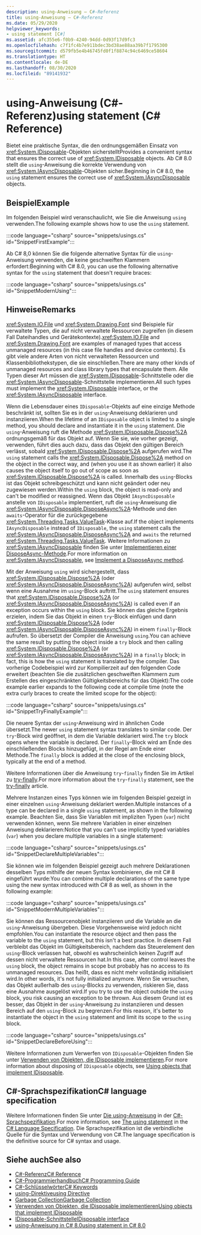 ```yaml
---
description: using-Anweisung – C#-Referenz
title: using-Anweisung – C#-Referenz
ms.date: 05/29/2020
helpviewer_keywords:
- using statement [C#]
ms.assetid: afc355e6-f0b9-4240-94dd-0d93f17d9fc3
ms.openlocfilehash: c7f1fc4b7e911bdec3bd38ae88aa39b7f1795300
ms.sourcegitcommit: d579fb5e4b46745fd0f1f8874c94c6469ce58604
ms.translationtype: HT
ms.contentlocale: de-DE
ms.lasthandoff: 08/30/2020
ms.locfileid: "89141932"
---
```

# <a name="using-statement-c-reference"></a><span data-ttu-id="f24ed-103">using-Anweisung (C#-Referenz)</span><span class="sxs-lookup"><span data-stu-id="f24ed-103">using statement (C# Reference)</span></span>

<span data-ttu-id="f24ed-104">Bietet eine praktische Syntax, die den ordnungsgemäßen Einsatz von <xref:System.IDisposable>-Objekten sicherstellt</span><span class="sxs-lookup"><span data-stu-id="f24ed-104">Provides a convenient syntax that ensures the correct use of <xref:System.IDisposable> objects.</span></span> <span data-ttu-id="f24ed-105">Ab C# 8.0 stellt die `using`-Anweisung die korrekte Verwendung von <xref:System.IAsyncDisposable>-Objekten sicher.</span><span class="sxs-lookup"><span data-stu-id="f24ed-105">Beginning in C# 8.0, the `using` statement ensures the correct use of <xref:System.IAsyncDisposable> objects.</span></span>

## <a name="example"></a><span data-ttu-id="f24ed-106">Beispiel</span><span class="sxs-lookup"><span data-stu-id="f24ed-106">Example</span></span>

<span data-ttu-id="f24ed-107">Im folgenden Beispiel wird veranschaulicht, wie Sie die Anweisung `using` verwenden.</span><span class="sxs-lookup"><span data-stu-id="f24ed-107">The following example shows how to use the `using` statement.</span></span>

:::code language="csharp" source="snippets/usings.cs" id="SnippetFirstExample":::

<span data-ttu-id="f24ed-108">Ab C# 8,0 können Sie die folgende alternative Syntax für die `using`-Anweisung verwenden, die keine geschweiften Klammern erfordert:</span><span class="sxs-lookup"><span data-stu-id="f24ed-108">Beginning with C# 8.0, you can use the following alternative syntax for the `using` statement that doesn't require braces:</span></span>

:::code language="csharp" source="snippets/usings.cs" id="SnippetModernUsing":::

## <a name="remarks"></a><span data-ttu-id="f24ed-109">Hinweise</span><span class="sxs-lookup"><span data-stu-id="f24ed-109">Remarks</span></span>

<span data-ttu-id="f24ed-110"><xref:System.IO.File> und <xref:System.Drawing.Font> sind Beispiele für verwaltete Typen, die auf nicht verwaltete Ressourcen zugreifen (in diesem Fall Dateihandles und Gerätekontexte).</span><span class="sxs-lookup"><span data-stu-id="f24ed-110"><xref:System.IO.File> and <xref:System.Drawing.Font> are examples of managed types that access unmanaged resources (in this case file handles and device contexts).</span></span> <span data-ttu-id="f24ed-111">Es gibt viele andere Arten von nicht verwalteten Ressourcen und Klassenbibliothekstypen, die sie einschließen.</span><span class="sxs-lookup"><span data-stu-id="f24ed-111">There are many other kinds of unmanaged resources and class library types that encapsulate them.</span></span> <span data-ttu-id="f24ed-112">Alle Typen dieser Art müssen die <xref:System.IDisposable>-Schnittstelle oder die <xref:System.IAsyncDisposable>-Schnittstelle implementieren.</span><span class="sxs-lookup"><span data-stu-id="f24ed-112">All such types must implement the <xref:System.IDisposable> interface, or the <xref:System.IAsyncDisposable> interface.</span></span>

<span data-ttu-id="f24ed-113">Wenn die Lebensdauer eines `IDisposable`-Objekts auf eine einzige Methode beschränkt ist, sollten Sie es in der `using`-Anweisung deklarieren und instanziieren.</span><span class="sxs-lookup"><span data-stu-id="f24ed-113">When the lifetime of an `IDisposable` object is limited to a single method, you should declare and instantiate it in the `using` statement.</span></span> <span data-ttu-id="f24ed-114">Die `using`-Anweisung ruft die Methode <xref:System.IDisposable.Dispose%2A> ordnungsgemäß für das Objekt auf. Wenn Sie sie, wie vorher gezeigt, verwenden, führt dies auch dazu, dass das Objekt den gültigen Bereich verlässt, sobald <xref:System.IDisposable.Dispose%2A> aufgerufen wird.</span><span class="sxs-lookup"><span data-stu-id="f24ed-114">The `using` statement calls the <xref:System.IDisposable.Dispose%2A> method on the object in the correct way, and (when you use it as shown earlier) it also causes the object itself to go out of scope as soon as <xref:System.IDisposable.Dispose%2A> is called.</span></span> <span data-ttu-id="f24ed-115">Innerhalb des `using`-Blocks ist das Objekt schreibgeschützt und kann nicht geändert oder neu zugewiesen werden.</span><span class="sxs-lookup"><span data-stu-id="f24ed-115">Within the `using` block, the object is read-only and can't be modified or reassigned.</span></span> <span data-ttu-id="f24ed-116">Wenn das Objekt `IAsyncDisposable` anstelle von `IDisposable` implementiert, ruft die `using`-Anweisung die <xref:System.IAsyncDisposable.DisposeAsync%2A>-Methode und den `awaits`-Operator für die zurückgegebene <xref:System.Threading.Tasks.ValueTask>-Klasse auf.</span><span class="sxs-lookup"><span data-stu-id="f24ed-116">If the object implements `IAsyncDisposable` instead of `IDisposable`, the `using` statement calls the <xref:System.IAsyncDisposable.DisposeAsync%2A> and `awaits` the returned <xref:System.Threading.Tasks.ValueTask>.</span></span> <span data-ttu-id="f24ed-117">Weitere Informationen zu <xref:System.IAsyncDisposable> finden Sie unter [Implementieren einer DisposeAsync-Methode](../../../standard/garbage-collection/implementing-disposeasync.md).</span><span class="sxs-lookup"><span data-stu-id="f24ed-117">For more information on <xref:System.IAsyncDisposable>, see [Implement a DisposeAsync method](../../../standard/garbage-collection/implementing-disposeasync.md).</span></span>

<span data-ttu-id="f24ed-118">Mit der Anweisung `using` wird sichergestellt, dass <xref:System.IDisposable.Dispose%2A> (oder <xref:System.IAsyncDisposable.DisposeAsync%2A>) aufgerufen wird, selbst wenn eine Ausnahme im `using`-Block auftritt.</span><span class="sxs-lookup"><span data-stu-id="f24ed-118">The `using` statement ensures that <xref:System.IDisposable.Dispose%2A> (or <xref:System.IAsyncDisposable.DisposeAsync%2A>) is called even if an exception occurs within the `using` block.</span></span> <span data-ttu-id="f24ed-119">Sie können das gleiche Ergebnis erzielen, indem Sie das Objekt in einen `try`-Block einfügen und dann <xref:System.IDisposable.Dispose%2A> (oder <xref:System.IAsyncDisposable.DisposeAsync%2A>) in einem `finally`-Block aufrufen. So übersetzt der Compiler die Anweisung `using`.</span><span class="sxs-lookup"><span data-stu-id="f24ed-119">You can achieve the same result by putting the object inside a `try` block and then calling <xref:System.IDisposable.Dispose%2A> (or <xref:System.IAsyncDisposable.DisposeAsync%2A>) in a `finally` block; in fact, this is how the `using` statement is translated by the compiler.</span></span> <span data-ttu-id="f24ed-120">Das vorherige Codebeispiel wird zur Kompilierzeit auf den folgenden Code erweitert (beachten Sie die zusätzlichen geschweiften Klammern zum Erstellen des eingeschränkten Gültigkeitsbereichs für das Objekt):</span><span class="sxs-lookup"><span data-stu-id="f24ed-120">The code example earlier expands to the following code at compile time (note the extra curly braces to create the limited scope for the object):</span></span>

:::code language="csharp" source="snippets/usings.cs" id="SnippetTryFinallyExample":::

<span data-ttu-id="f24ed-121">Die neuere Syntax der `using`-Anweisung wird in ähnlichen Code übersetzt.</span><span class="sxs-lookup"><span data-stu-id="f24ed-121">The newer `using` statement syntax translates to similar code.</span></span> <span data-ttu-id="f24ed-122">Der `try`-Block wird geöffnet, in dem die Variable deklariert wird.</span><span class="sxs-lookup"><span data-stu-id="f24ed-122">The `try` block opens where the variable is declared.</span></span> <span data-ttu-id="f24ed-123">Der `finally`-Block wird am Ende des einschließenden Blocks hinzugefügt, in der Regel am Ende einer Methode.</span><span class="sxs-lookup"><span data-stu-id="f24ed-123">The `finally` block is added at the close of the enclosing block, typically at the end of a method.</span></span>

<span data-ttu-id="f24ed-124">Weitere Informationen über die Anweisung `try`-`finally` finden Sie im Artikel zu [try-finally](try-finally.md).</span><span class="sxs-lookup"><span data-stu-id="f24ed-124">For more information about the `try`-`finally` statement, see the [try-finally](try-finally.md) article.</span></span>

<span data-ttu-id="f24ed-125">Mehrere Instanzen eines Typs können wie im folgenden Beispiel gezeigt in einer einzelnen `using`-Anweisung deklariert werden.</span><span class="sxs-lookup"><span data-stu-id="f24ed-125">Multiple instances of a type can be declared in a single `using` statement, as shown in the following example.</span></span> <span data-ttu-id="f24ed-126">Beachten Sie, dass Sie Variablen mit impliziten Typen (`var`) nicht verwenden können, wenn Sie mehrere Variablen in einer einzelnen Anweisung deklarieren:</span><span class="sxs-lookup"><span data-stu-id="f24ed-126">Notice that you can't use implicitly typed variables (`var`) when you declare multiple variables in a single statement:</span></span>

:::code language="csharp" source="snippets/usings.cs" id="SnippetDeclareMultipleVariables":::

<span data-ttu-id="f24ed-127">Sie können wie im folgenden Beispiel gezeigt auch mehrere Deklarationen desselben Typs mithilfe der neuen Syntax kombinieren, die mit C# 8 eingeführt wurde:</span><span class="sxs-lookup"><span data-stu-id="f24ed-127">You can combine multiple declarations of the same type using the new syntax introduced with C# 8 as well, as shown in the following example:</span></span>

:::code language="csharp" source="snippets/usings.cs" id="SnippetModernMultipleVariables":::

<span data-ttu-id="f24ed-128">Sie können das Ressourcenobjekt instanziieren und die Variable an die `using`-Anweisung übergeben. Diese Vorgehensweise wird jedoch nicht empfohlen.</span><span class="sxs-lookup"><span data-stu-id="f24ed-128">You can instantiate the resource object and then pass the variable to the `using` statement, but this isn't a best practice.</span></span> <span data-ttu-id="f24ed-129">In diesem Fall verbleibt das Objekt im Gültigkeitsbereich, nachdem das Steuerelement den `using`-Block verlassen hat, obwohl es wahrscheinlich keinen Zugriff auf dessen nicht verwaltete Ressourcen hat.</span><span class="sxs-lookup"><span data-stu-id="f24ed-129">In this case, after control leaves the `using` block, the object remains in scope but probably has no access to its unmanaged resources.</span></span> <span data-ttu-id="f24ed-130">Das heißt, dass es nicht mehr vollständig initialisiert wird.</span><span class="sxs-lookup"><span data-stu-id="f24ed-130">In other words, it's not fully initialized anymore.</span></span> <span data-ttu-id="f24ed-131">Wenn Sie versuchen, das Objekt außerhalb des `using`-Blocks zu verwenden, riskieren Sie, dass eine Ausnahme ausgelöst wird.</span><span class="sxs-lookup"><span data-stu-id="f24ed-131">If you try to use the object outside the `using` block, you risk causing an exception to be thrown.</span></span> <span data-ttu-id="f24ed-132">Aus diesem Grund ist es besser, das Objekt in der `using`-Anweisung zu instanziieren und dessen Bereich auf den `using`-Block zu begrenzen.</span><span class="sxs-lookup"><span data-stu-id="f24ed-132">For this reason, it's better to instantiate the object in the `using` statement and limit its scope to the `using` block.</span></span>

:::code language="csharp" source="snippets/usings.cs" id="SnippetDeclareBeforeUsing":::

<span data-ttu-id="f24ed-133">Weitere Informationen zum Verwerfen von `IDisposable`-Objekten finden Sie unter [Verwenden von Objekten, die IDisposable implementieren](../../../standard/garbage-collection/using-objects.md).</span><span class="sxs-lookup"><span data-stu-id="f24ed-133">For more information about disposing of `IDisposable` objects, see [Using objects that implement IDisposable](../../../standard/garbage-collection/using-objects.md).</span></span>

## <a name="c-language-specification"></a><span data-ttu-id="f24ed-134">C#-Sprachspezifikation</span><span class="sxs-lookup"><span data-stu-id="f24ed-134">C# language specification</span></span>

<span data-ttu-id="f24ed-135">Weitere Informationen finden Sie unter [Die using-Anweisung](~/_csharplang/spec/statements.md#the-using-statement) in der [C#-Sprachspezifikation](/dotnet/csharp/language-reference/language-specification/introduction).</span><span class="sxs-lookup"><span data-stu-id="f24ed-135">For more information, see [The using statement](~/_csharplang/spec/statements.md#the-using-statement) in the [C# Language Specification](/dotnet/csharp/language-reference/language-specification/introduction).</span></span> <span data-ttu-id="f24ed-136">Die Sprachspezifikation ist die verbindliche Quelle für die Syntax und Verwendung von C#.</span><span class="sxs-lookup"><span data-stu-id="f24ed-136">The language specification is the definitive source for C# syntax and usage.</span></span>

## <a name="see-also"></a><span data-ttu-id="f24ed-137">Siehe auch</span><span class="sxs-lookup"><span data-stu-id="f24ed-137">See also</span></span>

- [<span data-ttu-id="f24ed-138">C#-Referenz</span><span class="sxs-lookup"><span data-stu-id="f24ed-138">C# Reference</span></span>](../index.md)
- [<span data-ttu-id="f24ed-139">C#-Programmierhandbuch</span><span class="sxs-lookup"><span data-stu-id="f24ed-139">C# Programming Guide</span></span>](../../programming-guide/index.md)
- [<span data-ttu-id="f24ed-140">C#-Schlüsselwörter</span><span class="sxs-lookup"><span data-stu-id="f24ed-140">C# Keywords</span></span>](index.md)
- [<span data-ttu-id="f24ed-141">using-Direktive</span><span class="sxs-lookup"><span data-stu-id="f24ed-141">using Directive</span></span>](using-directive.md)
- [<span data-ttu-id="f24ed-142">Garbage Collection</span><span class="sxs-lookup"><span data-stu-id="f24ed-142">Garbage Collection</span></span>](../../../standard/garbage-collection/index.md)
- [<span data-ttu-id="f24ed-143">Verwenden von Objekten, die IDisposable implementieren</span><span class="sxs-lookup"><span data-stu-id="f24ed-143">Using objects that implement IDisposable</span></span>](../../../standard/garbage-collection/using-objects.md)
- [<span data-ttu-id="f24ed-144">IDisposable-Schnittstelle</span><span class="sxs-lookup"><span data-stu-id="f24ed-144">IDisposable interface</span></span>](xref:System.IDisposable)
- [<span data-ttu-id="f24ed-145">using-Anweisung in C# 8.0</span><span class="sxs-lookup"><span data-stu-id="f24ed-145">using statement in C# 8.0</span></span>](~/_csharplang/proposals/csharp-8.0/using.md)
